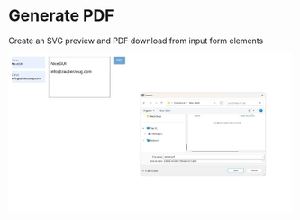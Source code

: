 # Generate PDF
Create an SVG preview and PDF download from input form elements

![Screenshot](screenshot.webp)
